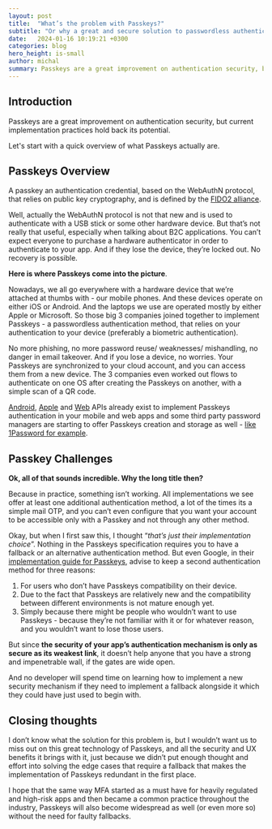 ```yaml
---
layout: post
title:  "What’s the problem with Passkeys?"
subtitle: "Or why a great and secure solution to passwordless authentication is not so great?"
date:   2024-01-16 10:19:21 +0300
categories: blog
hero_height: is-small
author: michal
summary: Passkeys are a great improvement on authentication security, but current implementation practices hold back its potential
---
```


<!-- 
Jekyll requires blog post files to be named according to the following format: 

Where `YEAR` is a four-digit number, `MONTH` and `DAY` are both two-digit numbers, and `MARKUP` is the file extension representing the format used in the file. After that, include the necessary front matter. Take a look at the source for this post to get an idea about how it works.

Format using markdown, for example:

# Heading 1

## Heading 2

### Heading 3

**Bold**

_Italic_

etc

-->

## Introduction

Passkeys are a great improvement on authentication security, but current implementation practices hold back its potential.

Let's start with a quick overview of what Passkeys actually are.

## Passkeys Overview

A passkey an authentication credential, based on the WebAuthN protocol, that relies on public key cryptography, and is defined by the [FIDO2 alliance](https://fidoalliance.org/passkeys/).

Well, actually the WebAuthN protocol is not that new and is used to authenticate with a USB stick or some other hardware device. But that’s not really that useful, especially when talking about B2C applications. You can’t expect everyone to purchase a hardware authenticator in order to authenticate to your app. And if they lose the device, they’re locked out. No recovery is possible. 

**Here is where Passkeys come into the picture**.

Nowadays, we all go everywhere with a hardware device that we’re attached at thumbs with - our mobile phones. And these devices operate on either iOS or Android. And the laptops we use are operated mostly by either Apple or Microsoft. So those big 3 companies joined together to implement Passkeys - a passwordless authentication method, that relies on your authentication to your device (preferably a biometric authentication). 

No more phishing, no more password reuse/ weaknesses/ mishandling, no danger in email takeover. And if you lose a device, no worries. Your Passkeys are synchronized to your cloud account, and you can access them from a new device. The 3 companies even worked out flows to authenticate on one OS after creating the Passkeys on another, with a simple scan of a QR code.

[Android](https://developer.android.com/training/sign-in/passkeys#create-passkey), [Apple](https://developer.apple.com/documentation/authenticationservices/public-private_key_authentication/supporting_passkeys/) and [Web](https://web.dev/articles/passkey-registration)  APIs already exist to implement Passkeys authentication in your mobile and web apps and some third party password managers are starting to offer Passkeys creation and storage as well - [like 1Password for example](https://1password.com/product/passkeys).

## Passkey Challenges

**Ok, all of that sounds incredible. Why the long title then?**

Because in practice, something isn’t working. All implementations we see offer at least one additional authentication method, a lot of the times its a simple mail OTP, and you can’t even configure that you want your account to be accessible only with a Passkey and not through any other method.

Okay, but when I first saw this, I thought “*that’s just their implementation choice*”. Nothing in the Passkeys specification requires you to have a fallback or an alternative authentication method.
But even Google, in their [implementation guide for Passkeys](https://developers.google.com/identity/passkeys/developer-guides#existing_legacy_authentication_mechanisms), advise to keep a second authentication method for three reasons:

1. For users who don’t have Passkeys compatibility on their device.
2. Due to the fact that Passkeys are relatively new and the compatibility between different environments is not mature enough yet.
3. Simply because there might be people who wouldn’t want to use Passkeys - because they’re not familiar with it or for whatever reason, and you wouldn’t want to lose those users.

But since **the security of your app’s authentication mechanism is only as secure as its weakest link**, it doesn’t help anyone that you have a strong and impenetrable wall, if the gates are wide open. 

And no developer will spend time on learning how to implement a new security mechanism if they need to implement a fallback alongside it which they could have just used to begin with.

## Closing thoughts

I don’t know what the solution for this problem is, but I wouldn’t want us to miss out on this great technology of Passkeys, and all the security and UX benefits it brings with it, just because we didn’t put enough thought and effort into solving the edge cases that require a fallback that makes the implementation of Passkeys redundant in the first place.

I hope that the same way MFA started as a must have for heavily regulated and high-risk apps and then became a common practice throughout the industry, Passkeys will also become widespread as well (or even more so) without the need for faulty fallbacks.